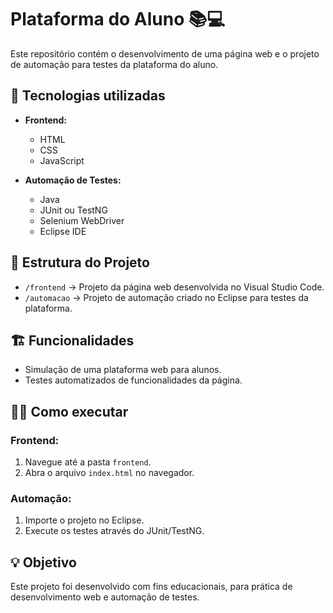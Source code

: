 # Plataforma do Aluno 📚💻

Este repositório contém o desenvolvimento de uma página web e o projeto de automação para testes da plataforma do aluno.

## 🚀 Tecnologias utilizadas

- **Frontend:**
  - HTML
  - CSS
  - JavaScript

- **Automação de Testes:**
  - Java
  - JUnit ou TestNG
  - Selenium WebDriver
  - Eclipse IDE

## 📁 Estrutura do Projeto

- `/frontend` → Projeto da página web desenvolvida no Visual Studio Code.
- `/automacao` → Projeto de automação criado no Eclipse para testes da plataforma.

## 🏗️ Funcionalidades

- Simulação de uma plataforma web para alunos.
- Testes automatizados de funcionalidades da página.

## 👩‍💻 Como executar

### Frontend:
1. Navegue até a pasta `frontend`.
2. Abra o arquivo `index.html` no navegador.

### Automação:
1. Importe o projeto no Eclipse.
2. Execute os testes através do JUnit/TestNG.

## 💡 Objetivo

Este projeto foi desenvolvido com fins educacionais, para prática de desenvolvimento web e automação de testes.
